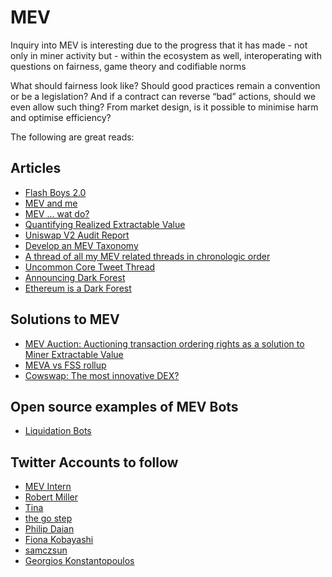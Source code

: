 # MEV 
Inquiry into MEV is interesting due to the progress that it has made - not only in miner activity but - within the ecosystem as well, interoperating with questions on fairness, game theory and codifiable norms

What should fairness look like? Should good practices remain a convention or be a legislation? And if a contract can reverse “bad” actions, should we even allow such thing? From market design, is it possible to minimise harm and optimise efficiency?

The following are great reads: 

## Articles 
- [Flash Boys 2.0](https://arxiv.org/pdf/1904.05234.pdf)
- [MEV and me](https://www.paradigm.xyz/2021/02/mev-and-me/)
- [MEV ... wat do?](https://pdaian.com/blog/mev-wat-do/)
- [Quantifying Realized Extractable Value](https://hackmd.io/@flashbots/quantifying-REV)
- [Uniswap V2 Audit Report](https://dapp.org.uk/reports/uniswapv2.html#org63cfbf7)
- [Develop an MEV Taxonomy](https://github.com/flashbots/mev-research/issues/24)
- [A thread of all my MEV related threads in chronologic order](https://twitter.com/bertcmiller/status/1402665992422047747)
- [Uncommon Core Tweet Thread](https://twitter.com/miyuki_crypto/status/1396414282250653700)
- [Announcing Dark Forest](https://blog.zkga.me/announcing-darkforest)
- [Ethereum is a Dark Forest](https://www.paradigm.xyz/2020/08/ethereum-is-a-dark-forest/)

## Solutions to MEV
- [MEV Auction: Auctioning transaction ordering rights as a solution to Miner Extractable Value](https://ethresear.ch/t/mev-auction-auctioning-transaction-ordering-rights-as-a-solution-to-miner-extractable-value/6788)
- [MEVA vs FSS rollup](https://twitter.com/ChainLinkGod/status/1412246204386209796)
- [Cowswap: The most innovative DEX?](https://www.youtube.com/watch?v=FvFxKVaSloA) 

## Open source examples of MEV Bots 
- [Liquidation Bots](https://github.com/fxfactorial/liquidation-bot-fall-2020)

## Twitter Accounts to follow 
- [MEV Intern](https://twitter.com/mevintern)
- [Robert Miller](https://twitter.com/bertcmiller)
- [Tina](https://twitter.com/tzhen)
- [the go step](https://twitter.com/thegostep)
- [Philip Daian](https://twitter.com/phildaian)
- [Fiona Kobayashi](https://twitter.com/fifikobayashi)
- [samczsun](https://twitter.com/samczsun)
- [Georgios Konstantopoulos](https://twitter.com/gakonst)
